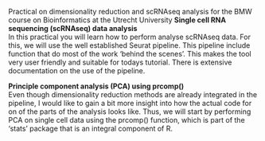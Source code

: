 Practical on dimensionality reduction and scRNAseq analysis for the BMW course on Bioinformatics at the Utrecht University
**Single cell RNA sequencing (scRNAseq) data analysis** \
	In this practical you will learn how to perform analyse scRNAseq data. For this, we will use the well established Seurat pipeline. This pipeline include function that do most of the work ‘behind the scenes’. This makes the tool very user friendly and suitable for todays tutorial. There is extensive documentation on the use of the pipeline. 

**Principle component analysis (PCA) using prcomp()** \
	Even though dimensionality reduction methods are already integrated in the pipeline, I would like to gain a bit more insight into how the actual code for on of the parts of the analysis looks like. Thus, we will start by performing PCA on single cell data using the prcomp() function, which is part of the ‘stats’ package that is an integral component of R.

